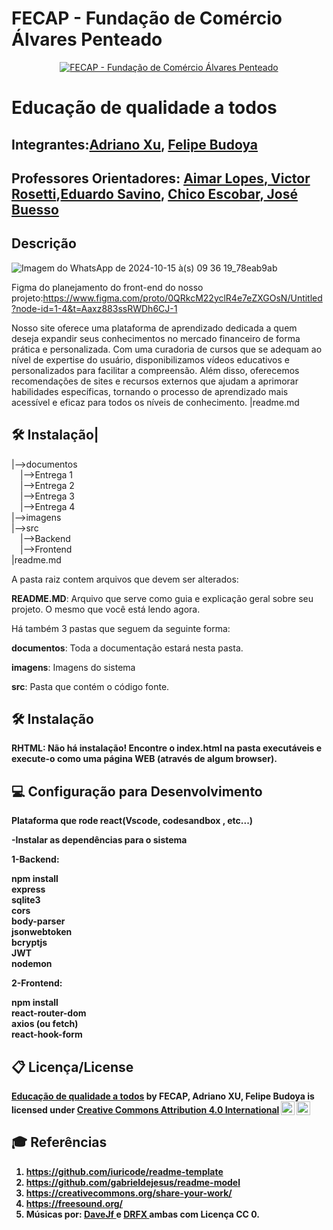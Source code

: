 # FECAP - Fundação de Comércio Álvares Penteado

<p align="center">
<a href= "https://www.fecap.br/"><img src="https://encrypted-tbn0.gstatic.com/images?q=tbn:ANd9GcRhZPrRa89Kma0ZZogxm0pi-tCn_TLKeHGVxywp-LXAFGR3B1DPouAJYHgKZGV0XTEf4AE&usqp=CAU" alt="FECAP - Fundação de Comércio Álvares Penteado" border="0"></a>
</p>

# Educação de qualidade a todos

## Integrantes:<a href="https://www.">Adriano Xu</a>, <a href="https://www.">Felipe Budoya</a>

## Professores Orientadores: [Aimar Lopes](https://www.linkedin.com/in/aimarlopes/?locale=pt_BR),[ Victor Rosetti](https://www.linkedin.com/in/victorbarq/?original_referer=https%3A%2F%2Fwww%2Elinkedin%2Ecom%2F&originalSubdomain=br),[Eduardo Savino](https://www.linkedin.com/in/eduardo-savino-gomes-77833a10/), [Chico Escobar](https://www.linkedin.com/in/francisco-escobar/),[ José Buesso](https://www.linkedin.com/in/jbuesso/?original_referer=https%3A%2F%2Fgithub%2Ecom%2F2024-2-NADS2%2FProjeto12%3Ftab%3Dreadme-ov-file&originalSubdomain=br)

## Descrição
![Imagem do WhatsApp de 2024-10-15 à(s) 09 36 19_78eab9ab](https://github.com/user-attachments/assets/5f584ffd-7aa3-4f73-b7e4-33e9413dfd75)

Figma do planejamento do front-end do nosso projeto:https://www.figma.com/proto/0QRkcM22yclR4e7eZXGOsN/Untitled?node-id=1-4&t=Aaxz883ssRWDh6CJ-1

Nosso site oferece uma plataforma de aprendizado dedicada a quem deseja expandir seus conhecimentos no mercado financeiro de forma prática e personalizada. Com uma curadoria de cursos que se adequam ao nível de expertise do usuário, disponibilizamos vídeos educativos e personalizados para facilitar a compreensão. Além disso, oferecemos recomendações de sites e recursos externos que ajudam a aprimorar habilidades específicas, tornando o processo de aprendizado mais acessível e eficaz para todos os níveis de conhecimento.
|readme.md<br>



## 🛠 Instalação|<br>
|-->documentos<br>
  &emsp;|-->Entrega 1<br>
  &emsp;|-->Entrega 2<br>
  &emsp;|-->Entrega 3<br>
  &emsp;|-->Entrega 4<br>
|-->imagens<br>
|-->src<br>
  &emsp;|-->Backend<br>
  &emsp;|-->Frontend<br>
|readme.md<br>

A pasta raiz contem arquivos que devem ser alterados:

<b>README.MD</b>: Arquivo que serve como guia e explicação geral sobre seu projeto. O mesmo que você está lendo agora.

Há também 3 pastas que seguem da seguinte forma:

<b>documentos</b>: Toda a documentação estará nesta pasta.

<b>imagens</b>: Imagens do sistema

<b>src</b>: Pasta que contém o código fonte.





## 🛠 Instalação
<b>RHTML: Não há instalação! Encontre o index.html na pasta executáveis e execute-o como uma página WEB (através de algum browser).


## 💻 Configuração para Desenvolvimento

  <b>Plataforma que rode react(Vscode, codesandbox , etc...)</b>
  
-Instalar as dependências para o sistema

1-Backend:

  <b>npm install</br>
  <b>express</br>
  <b>sqlite3</br>
  <b>cors</br>
  <b>body-parser</br>
  <b>jsonwebtoken</br>
  <b>bcryptjs</br>
  <b>JWT</br>
  <b>nodemon</b>
  
2-Frontend:

  <b>npm install</br>
  <b>react-router-dom</br>
  <b>axios (ou fetch)</br>
  <b>react-hook-form</br>

## 📋 Licença/License

[Educação de qualidade a todos](https://github.com/2024-2-NADS2/Projeto13) by FECAP, Adriano XU, Felipe Budoya is licensed under  <a href="https://creativecommons.org/licenses/by/4.0/?ref=chooser-v1" target="_blank" rel="license noopener noreferrer" style="display:inline-block;">Creative Commons Attribution 4.0 International<img style="height:22px!important;margin-left:3px;vertical-align:text-bottom;" src="https://mirrors.creativecommons.org/presskit/icons/cc.svg?ref=chooser-v1" alt=""><img style="height:22px!important;margin-left:3px;vertical-align:text-bottom;" src="https://mirrors.creativecommons.org/presskit/icons/by.svg?ref=chooser-v1" alt=""></a></p>


## 🎓 Referências
1. <https://github.com/iuricode/readme-template>
2. <https://github.com/gabrieldejesus/readme-model>
3. <https://creativecommons.org/share-your-work/>
4. <https://freesound.org/>
5. Músicas por: <a href="https://freesound.org/people/DaveJf/sounds/616544/"> DaveJf </a> e <a href="https://freesound.org/people/DRFX/sounds/338986/"> DRFX </a> ambas com Licença CC 0.
